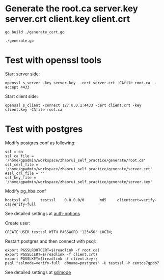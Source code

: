 # Generate the root.ca server.key server.crt client.key client.crt

```
go build ./generate_cert.go

./generate.go

```
# Test with openssl tools

Start server side:
```
openssl s_server -key server.key  -cert server.crt -CAfile root.ca  -accept 4433
```

Start client side:

```
openssl s_client -connect 127.0.0.1:4433 -cert client.crt -key client.key -CAfile root.ca
```


# Test with postgres

Modify postgres.conf as following:

```
ssl = on
ssl_ca_file = '/home/gpadmin/workspace/zhaorui_self_practice/generate/root.ca'
ssl_cert_file = '/home/gpadmin/workspace/zhaorui_self_practice/generate/server.crt'
#ssl_crl_file = ''
ssl_key_file = '/home/gpadmin/workspace/zhaorui_self_practice/generate/server.key'
```

Modify pg_hba.conf

```
hostssl all     testssl    0.0.0.0/0       md5     clientcert=verify-ca|verify-full
```
See detailed settings at [auth-options](https://www.postgresql.org/docs/current/auth-pg-hba-conf.html#:~:text=20.14%20for%20details.-,auth%2Doptions,-After%20the%20auth)

Create user:
```
CREATE USER testssl WITH PASSWORD '123456' LOGIN; 
```

Restart postgres and then connect with psql:

```
export PGSSLROOTCERT=$(readlink -f root.ca)
export PGSSLCERT=$(readlink -f client.crt)
export PGSSLKEY=$(readlink -f client.key);
psql "sslmode=verify-full  dbname=postgres" -U testssl -h centos7gpdb7
```
See detailed settings at [sslmode](https://www.postgresql.org/docs/8.4/libpq-connect.html#LIBPQ-CONNECT-SSLMODE:~:text=server%20debug%20output.-,sslmode,-This%20option%20determines)
